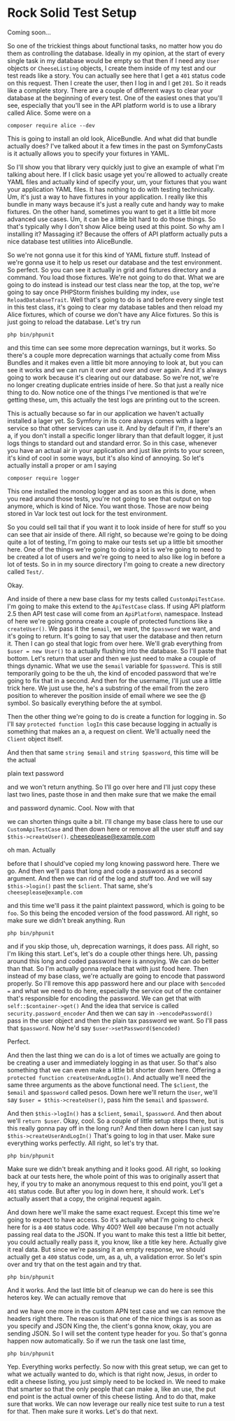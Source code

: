 # Rock Solid Test Setup

Coming soon...

So one of the trickiest things about functional tasks, no matter how you do them as
controlling the database. Ideally in my opinion, at the start of every single task in
my database would be empty so that then if I need any `User` objects or `CheeseListing`
objects, I create them inside of my test and our test reads like a story. You can
actually see here that I get a `401` status code on this request. Then I create
the user, then I log in and I get `201`. So it reads like a complete story. There
are a couple of different ways to clear your database at the beginning of every test.
One of the easiest ones that you'll see, especially that you'll see in the API
platform world is to use a library called Alice. Some were on a 

```terminal
composer require alice --dev
```

This is going to install an old look, AliceBundle. And what
did that bundle actually does? I've talked about it a few times in the past on
SymfonyCasts is it actually allows you to specify your fixtures in YAML.

So I'll show you that library very quickly just to give an example of what I'm
talking about here. If I click basic usage yet you're allowed to actually create
YAML files and actually kind of specify your, um, your fixtures that you want your
application YAML files. It has nothing to do with testing technically. Um, it's
just a way to have fixtures in your application. I really like this bundle in many
ways because it's just a really cute and handy way to make fixtures. On the other
hand, sometimes you want to get it a little bit more advanced use cases. Um, it can
be a little bit hard to do those things. So that's typically why I don't show Alice
being used at this point. So why am I installing it? Massaging it? Because the offers
of API platform actually puts a nice database test utilities into AliceBundle.

So we're not gonna use it for this kind of YAML fixture stuff. Instead of we're
gonna use it to help us reset our database and the test environment. So perfect. So
you can see it actually in grid and fixtures directory and a command. You load those
fixtures. We're not going to do that. What we are going to do instead is instead our
test class near the top, at the top, we're going to say once PHPStorm finishes
building my index, `use ReloadDatabaseTrait`. Well that's going to do is and
before every single test in this test class, it's going to clear my database tables
and then reload my Alice fixtures, which of course we don't have any Alice fixtures.
So this is just going to reload the database. Let's try run 

```terminal
php bin/phpunit
```

and this
time can see some more deprecation warnings, but it works. So there's a couple more
deprecation warnings that actually come from Miss Bundles and it makes even a little
bit more annoying to look at, but you can see it works and we can run it over and
over and over again. And it's always going to work because it's clearing out our
database. So we're not, we're no longer creating duplicate entries inside of here. So
that just a really nice thing to do. Now notice one of the things I've mentioned is
that we're getting these, um, this actually the test logs are printing out to the
screen.

This is actually because so far in our application we haven't actually installed a
lager yet. So Symfony in its core always comes with a lager service so that other
services can use it. And by default if I'm, if there's an a, if you don't install a
specific longer library than that default logger, it just logs things to standard out
and standard error. So in this case, whenever you have an actual air in your
application and just like prints to your screen, it's kind of cool in some ways, but
it's also kind of annoying. So let's actually install a proper or am I saying

```terminal
composer require logger
```

This one installed the monolog logger and as soon as this is
done, when you read around those tests, you're not going to see that output on top
anymore, which is kind of Nice. You want those. Those are now being stored in Var
lock test out lock for the test environment.

So you could sell tail that if you want it to look inside of here for stuff so you
can see that air inside of there. All right, so because we're going to be doing quite
a lot of testing, I'm going to make our tests set up a little bit smoother here. One
of the things we're going to doing a lot is we're going to need to be created a lot
of users and we're going to need to also like log in before a lot of tests. So in in
my source directory I'm going to create a new directory called `Test/`.

Okay.

And inside of there a new base class for my tests called `CustomApiTestCase`. I'm
going to make this extend to the `ApiTestCase` class. If using API platform 2.5 then
API test case will come from an `ApiPlatform\` namespace. Instead of here we're going
gonna create a couple of protected functions like a `createUser()`. We pass it the
`$email`, we want, the `$password` we want, and it's going to return. It's going to say
that user the database and then return it. Then I can go steal that logic from over
here. We'll grab everything from `$user = new User()` to a actually flushing into the
database. So I'll paste that bottom. Let's return that user and then we just need to
make a couple of things dynamic. What we use the `$email` variable for `$password`. This is
still temporarily going to be the uh, the kind of encoded password that we're going
to fix that in a second. And then for the username, I'll just use a little trick
here. We just use the, he's a substring of the email from the zero position to
wherever the position inside of email where we see the @ symbol. So basically
everything before the at symbol.

Then the other thing we're going to do is create a function for logging in. So I'll
say `protected function logIn` this case because logging in actually is something that
makes an a, a request on client. We'll actually need the `Client` object itself.

And then that same `string $email` and `string $password`, this time will be the actual

plain text password

and we won't return anything. So I'll go over here and I'll just copy these last two
lines, paste those in and then make sure that we make the email

and password dynamic. Cool. Now with that

we can shorten things quite a bit. I'll change my base class here to use our 
`CustomApiTestCase` and then down here or remove all the user stuff and say 
`$this->createUser()`. cheeseplease@example.com

oh man. Actually

before that I should've copied my long knowing password here. There we go. And then
we'll pass that long and code a password as a second argument. And then we can rid of
the log and stuff too. And we will say `$this->login()` past the `$client`. That same, she's
`cheeseplease@example.com`

and this time we'll pass it the paint plaintext password, which is going to be `foo`.
So this being the encoded version of the food password. All right, so make sure we
didn't break anything. Run 

```terminal
php bin/phpunit
```

and if you skip those, uh,
deprecation warnings, it does pass. All right, so I'm liking this start. Let's, let's
do a couple other things here. Uh, passing around this long and coded password here
is annoying. We can do better than that. So I'm actually gonna replace that with just
food here. Then instead of my base class, we're actually are going to encode that
password properly. So I'll remove this app password here and our place with `$encoded =`
and what we need to do here, especially the service out of the container that's
responsible for encoding the password. We can get that with 
`self::$container->get()` And the idea that service is called `security.password_encoder`
 And then we can say in `->encodePassword()` pass in the user object and then the
plain tax password we want. So I'll pass that `$password`. Now he'd say 
`$user->setPassword($encoded)`

Perfect.

And then the last thing we can do is a lot of times we actually are going to be
creating a user and immediately logging in as that user. So that's also something
that we can even make a little bit shorter down here. Offering a 
`protected function createUserAndLogIn()`. And actually we'll need the same three arguments as the above
functional need. The `$client`, the `$email` and `$password` called pesos. Down here we'll
return the `User`, we'll say `$user = $this->createUser()`, pass him the `$email` and
`$password`.

And then `$this->logIn()` has a `$client`, `$email`, `$password`. And then about we'll 
`return $user`. Okay, cool. So a couple of little setup steps there, but is this really gonna
pay off in the long run? And then down here I can just say `$this->createUserAndLogIn()`
That's going to log in that user. Make sure everything works perfectly.
All right, so let's try that.

```terminal-silent
php bin/phpunit
``` 
 
Make sure we didn't break anything and it looks good.
All right, so looking back at our tests here, the whole point of this was to
originally assert that hey, if you try to make an anonymous request to this end
point, you'll get a `401` status code. But after you log in down here, it
should work. Let's actually assert that a copy, the original request again.

And down here we'll make the same exact request. Except this time we're going to
expect to have access. So it's actually what I'm going to check here for is a `400`
status code. Why 400? Well `400` because I'm not actually passing real data to the
JSON. If you want to make this test a little bit better, you could actually really
pass it, you know, like a title key here. Actually give it real data. But since we're
passing it an empty response, we should actually get a `400` status code, um, as a, uh,
a validation error. So let's spin over and try that on the test again and try that.

```terminal-silent
php bin/phpunit
``` 

And it works. And the last little bit of cleanup we can do here is see this heteros
key. We can actually remove that

and we have one more in the custom APN test case and we can remove the headers right
there. The reason is that one of the nice things is as soon as you specify and JSON
King the, the client's gonna know, okay, you are sending JSON. So I will set the
content type header for you. So that's gonna happen now automatically. So if we run
the task one last time,

```terminal-silent
php bin/phpunit
```  
 
 Yep. Everything works perfectly. So now with this great
setup, we can get to what we actually wanted to do, which is that right now, Jesus,
in order to edit a cheese listing, you just simply need to be locked in. We need to
make that smarter so that the only people that can make a, like an use, the put end
point is the actual owner of this cheese listing. And to do that, make sure that
works. We can now leverage our really nice test suite to run a test for that. Then
make sure it works. Let's do that next.
